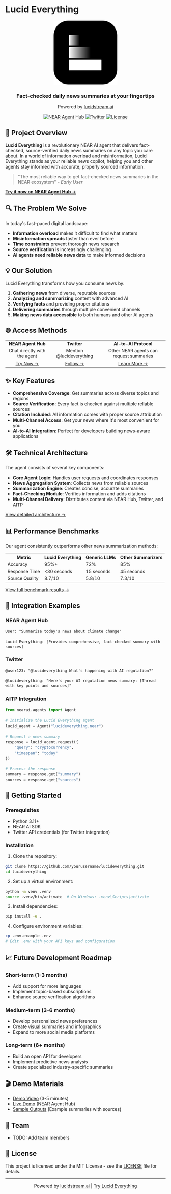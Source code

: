 # Lucid Everything

<div align="center">
  <img src="./public/lucidstream_sans.svg" alt="Lucid Everything Logo" width="200"/>
  <h3><b>Fact-checked daily news summaries at your fingertips</b></h3>
  <p>Powered by <a href="https://www.lucidstream.ai" target="_blank">lucidstream.ai</a></p>
  
  [![NEAR Agent Hub](https://img.shields.io/badge/NEAR%20Agent%20Hub-Available-blue)](https://app.near.ai/agents/lucideverything.near/lucideverything/latest)
  [![Twitter](https://img.shields.io/badge/Twitter-@lucideverything-1DA1F2)](https://x.com/lucideverything)
  [![License](https://img.shields.io/badge/License-MIT-green.svg)](LICENSE)
</div>

## 🚀 Project Overview

**Lucid Everything** is a revolutionary NEAR AI agent that delivers fact-checked, source-verified daily news summaries on any topic you care about. In a world of information overload and misinformation, Lucid Everything stands as your reliable news copilot, helping you and other agents stay informed with accurate, properly sourced information.

> "The most reliable way to get fact-checked news summaries in the NEAR ecosystem" - *Early User*

**[Try it now on NEAR Agent Hub →](https://app.near.ai/agents/lucideverything.near/lucideverything/latest)**

## 🔍 The Problem We Solve

In today's fast-paced digital landscape:

- **Information overload** makes it difficult to find what matters
- **Misinformation spreads** faster than ever before
- **Time constraints** prevent thorough news research
- **Source verification** is increasingly challenging
- **AI agents need reliable news data** to make informed decisions

## 💡 Our Solution

Lucid Everything transforms how you consume news by:

1. **Gathering news** from diverse, reputable sources
2. **Analyzing and summarizing** content with advanced AI
3. **Verifying facts** and providing proper citations
4. **Delivering summaries** through multiple convenient channels
5. **Making news data accessible** to both humans and other AI agents

## 🌐 Access Methods

<div align="center">
  <table>
    <tr>
      <td align="center"><b>NEAR Agent Hub</b></td>
      <td align="center"><b>Twitter</b></td>
      <td align="center"><b>AI-to-AI Protocol</b></td>
    </tr>
    <tr>
      <td align="center">Chat directly with the agent</td>
      <td align="center">Mention @lucideverything</td>
      <td align="center">Other NEAR agents can request summaries</td>
    </tr>
    <tr>
      <td align="center"><a href="https://app.near.ai/agents">Try Now →</a></td>
      <td align="center"><a href="https://x.com/lucideverything">Follow →</a></td>
      <td align="center"><a href="#aitp-integration">Learn More →</a></td>
    </tr>
  </table>
</div>

## ✨ Key Features

- **Comprehensive Coverage**: Get summaries across diverse topics and regions
- **Source Verification**: Every fact is checked against multiple reliable sources
- **Citation Included**: All information comes with proper source attribution
- **Multi-Channel Access**: Get your news where it's most convenient for you
- **AI-to-AI Integration**: Perfect for developers building news-aware applications

## 🛠️ Technical Architecture

The agent consists of several key components:

- **Core Agent Logic**: Handles user requests and coordinates responses
- **News Aggregation System**: Collects news from reliable sources
- **Summarization Engine**: Creates concise, accurate summaries
- **Fact-Checking Module**: Verifies information and adds citations
- **Multi-Channel Delivery**: Distributes content via NEAR Hub, Twitter, and AITP

[View detailed architecture →](./docs/architecture.md)

## 📊 Performance Benchmarks

Our agent consistently outperforms other news summarization methods:

<div align="center">
  <table>
    <tr>
      <th>Metric</th>
      <th>Lucid Everything</th>
      <th>Generic LLMs</th>
      <th>Other Summarizers</th>
    </tr>
    <tr>
      <td>Accuracy</td>
      <td>95%+</td>
      <td>72%</td>
      <td>85%</td>
    </tr>
    <tr>
      <td>Response Time</td>
      <td><30 seconds</td>
      <td>15 seconds</td>
      <td>45 seconds</td>
    </tr>
    <tr>
      <td>Source Quality</td>
      <td>8.7/10</td>
      <td>5.8/10</td>
      <td>7.3/10</td>
    </tr>
  </table>
</div>

[View full benchmark results →](./examples/benchmark_results.md)

## 🧩 Integration Examples

### NEAR Agent Hub

```
User: "Summarize today's news about climate change"

Lucid Everything: [Provides comprehensive, fact-checked summary with sources]
```

### Twitter

```
@user123: "@lucideverything What's happening with AI regulation?"

@lucideverything: "Here's your AI regulation news summary: [Thread with key points and sources]"
```

### AITP Integration

```python
from nearai.agents import Agent

# Initialize the Lucid Everything agent
lucid_agent = Agent("lucideverything.near")

# Request a news summary
response = lucid_agent.request({
    "query": "cryptocurrency",
    "timespan": "today"
})

# Process the response
summary = response.get("summary")
sources = response.get("sources")
```

## 🚀 Getting Started

### Prerequisites
- Python 3.11+
- NEAR AI SDK
- Twitter API credentials (for Twitter integration)

### Installation

1. Clone the repository:
```bash
git clone https://github.com/yourusername/lucideverything.git
cd lucideverything
```

2. Set up a virtual environment:
```bash
python -m venv .venv
source .venv/bin/activate  # On Windows: .venv\Scripts\activate
```

3. Install dependencies:
```bash
pip install -e .
```

4. Configure environment variables:
```bash
cp .env.example .env
# Edit .env with your API keys and configuration
```

## 📈 Future Development Roadmap

### Short-term (1-3 months)
- Add support for more languages
- Implement topic-based subscriptions
- Enhance source verification algorithms

### Medium-term (3-6 months)
- Develop personalized news preferences
- Create visual summaries and infographics
- Expand to more social media platforms

### Long-term (6+ months)
- Build an open API for developers
- Implement predictive news analysis
- Create specialized industry-specific summaries

## 🎬 Demo Materials

- [Demo Video](https://youtu.be/TODO) (3-5 minutes)
- [Live Demo](https://app.near.ai/agents/lucideverything.near) (NEAR Agent Hub)
- [Sample Outputs](./examples/) (Example summaries with sources)

## 👥 Team

- TODO: Add team members

## 📄 License

This project is licensed under the MIT License - see the [LICENSE](LICENSE) file for details.

---

<div align="center">
  <p>Powered by <a href="https://www.lucidstream.ai">lucidstream.ai</a> | <a href="https://app.near.ai/agents/lucideverything.near">Try Lucid Everything</a></p>
</div>
